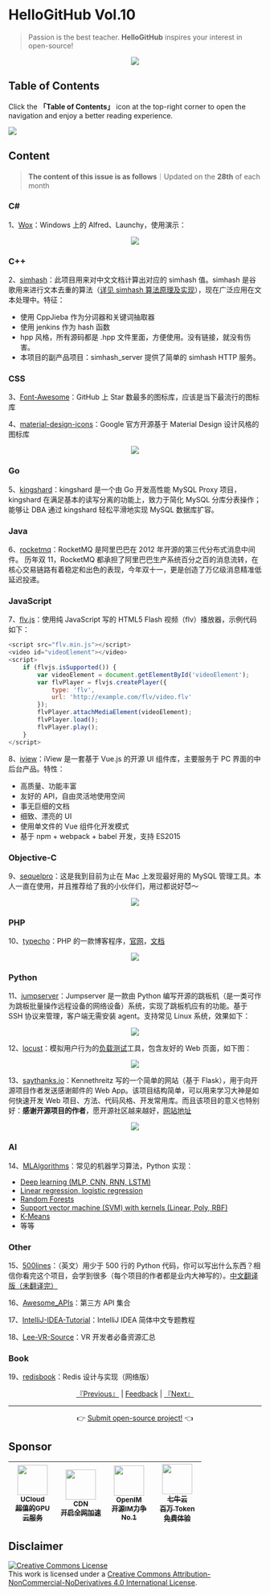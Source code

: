 # HelloGitHub Vol.10
> Passion is the best teacher. **HelloGitHub** inspires your interest in open-source!
<p align="center">
    <img src='https://raw.githubusercontent.com/521xueweihan/img_logo/master/logo/cover.jpg' style="max-width:100%;"></img>
</p>

## Table of Contents

Click the **「Table of Contents」** icon at the top-right corner to open the navigation and enjoy a better reading experience.

![](https://raw.githubusercontent.com/521xueweihan/img_logo/master/logo/catalog.png)

## Content
> **The content of this issue is as follows**｜Updated on the **28th** of each month

### C#
1、[Wox](https://hellogithub.com/en/periodical/statistics/click?target=https://github.com/Wox-launcher/Wox)：Windows 上的 Alfred、Launchy，使用演示：



<p align="center"><img src='https://raw.githubusercontent.com/521xueweihan/img/master/hellogithub/10/15315789.gif' style="max-width:80%; max-height=80%;"></img></p>

### C++
2、[simhash](https://hellogithub.com/en/periodical/statistics/click?target=https://github.com/yanyiwu/simhash)：此项目用来对中文文档计算出对应的 simhash 值。simhash 是谷歌用来进行文本去重的算法（[详见 simhash 算法原理及实现](http://yanyiwu.com/work/2014/01/30/simhash-shi-xian-xiang-jie.html)），现在广泛应用在文本处理中。特征：
- 使用 CppJieba 作为分词器和关键词抽取器
- 使用 jenkins 作为 hash 函数
- hpp 风格，所有源码都是 .hpp 文件里面，方便使用。没有链接，就没有伤害。
- 本项目的副产品项目：simhash_server 提供了简单的 simhash HTTP 服务。


### CSS
3、[Font-Awesome](https://hellogithub.com/en/periodical/statistics/click?target=https://github.com/FortAwesome/Font-Awesome)：GitHub 上 Star 数最多的图标库，应该是当下最流行的图标库


4、[material-design-icons](https://hellogithub.com/en/periodical/statistics/click?target=https://github.com/google/material-design-icons)：Google 官方开源基于 Material Design 设计风格的图标库


<p align="center"><img src='https://raw.githubusercontent.com/521xueweihan/img/master/hellogithub/10/24953448.png' style="max-width:80%; max-height=80%;"></img></p>

### Go
5、[kingshard](https://hellogithub.com/en/periodical/statistics/click?target=https://github.com/flike/kingshard)：kingshard 是一个由 Go 开发高性能 MySQL Proxy 项目，kingshard 在满足基本的读写分离的功能上，致力于简化 MySQL 分库分表操作；能够让 DBA 通过 kingshard 轻松平滑地实现 MySQL 数据库扩容。


### Java
6、[rocketmq](https://hellogithub.com/en/periodical/statistics/click?target=https://github.com/apache/rocketmq)：RocketMQ 是阿里巴巴在 2012 年开源的第三代分布式消息中间件。
历年双 11，RocketMQ 都承担了阿里巴巴生产系统百分之百的消息流转，在核心交易链路有着稳定和出色的表现，今年双十一，更是创造了万亿级消息精准低延迟投递。


### JavaScript
7、[flv.js](https://hellogithub.com/en/periodical/statistics/click?target=https://github.com/bilibili/flv.js)：使用纯 JavaScript 写的 HTML5 Flash 视频（flv）播放器，示例代码如下：
```javascript
<script src="flv.min.js"></script>
<video id="videoElement"></video>
<script>
    if (flvjs.isSupported()) {
        var videoElement = document.getElementById('videoElement');
        var flvPlayer = flvjs.createPlayer({
            type: 'flv',
            url: 'http://example.com/flv/video.flv'
        });
        flvPlayer.attachMediaElement(videoElement);
        flvPlayer.load();
        flvPlayer.play();
    }
</script>
```


8、[iview](https://hellogithub.com/en/periodical/statistics/click?target=https://github.com/iview/iview)：iView 是一套基于 Vue.js 的开源 UI 组件库，主要服务于 PC 界面的中后台产品。特性：
- 高质量、功能丰富
- 友好的 API，自由灵活地使用空间
- 事无巨细的文档
- 细致、漂亮的 UI
- 使用单文件的 Vue 组件化开发模式
- 基于 npm + webpack + babel 开发，支持 ES2015


### Objective-C
9、[sequelpro](https://hellogithub.com/en/periodical/statistics/click?target=https://github.com/sequelpro/sequelpro)：这是我到目前为止在 Mac 上发现最好用的 MySQL 管理工具。本人一直在使用，并且推荐给了我的小伙伴们，用过都说好😈～



<p align="center"><img src='https://raw.githubusercontent.com/521xueweihan/img/master/hellogithub/10/14224695.png' style="max-width:80%; max-height=80%;"></img></p>

### PHP
10、[typecho](https://hellogithub.com/en/periodical/statistics/click?target=https://github.com/typecho/typecho)：PHP 的一款博客程序，[官网](http://typecho.org/)，[文档](http://docs.typecho.org/doku.php)



<p align="center"><img src='https://raw.githubusercontent.com/521xueweihan/img/master/hellogithub/10/11467667.png' style="max-width:80%; max-height=80%;"></img></p>

### Python
11、[jumpserver](https://hellogithub.com/en/periodical/statistics/click?target=https://github.com/jumpserver/jumpserver)：Jumpserver 是一款由 Python 编写开源的跳板机（是一类可作为跳板批量操作远程设备的网络设备）系统，实现了跳板机应有的功能。基于 SSH 协议来管理，客户端无需安装 agent。支持常见 Linux 系统，效果如下：



<p align="center"><img src='https://raw.githubusercontent.com/521xueweihan/img/master/hellogithub/10/21484781.gif' style="max-width:80%; max-height=80%;"></img></p>

12、[locust](https://hellogithub.com/en/periodical/statistics/click?target=https://github.com/locustio/locust)：模拟用户行为的[负载测试](http://blog.csdn.net/kerryzhu/article/details/3515714)工具，包含友好的 Web 页面，如下图：



<p align="center"><img src='https://raw.githubusercontent.com/521xueweihan/img/master/hellogithub/10/1377867.png' style="max-width:80%; max-height=80%;"></img></p>

13、[saythanks.io](https://hellogithub.com/en/periodical/statistics/click?target=https://github.com/BlitzKraft/saythanks.io)：Kennethreitz 写的一个简单的网站（基于 Flask），用于向开源项目作者发送感谢邮件的 Web App。该项目结构简单，可以用来学习大神是如何快速开发 Web 项目、方法、代码风格、开发常用库。而且该项目的意义也特别好：**感谢开源项目的作者**，愿开源社区越来越好，[网站地址](https://saythanks.io)



<p align="center"><img src='https://raw.githubusercontent.com/521xueweihan/img/master/hellogithub/10/73524850.png' style="max-width:80%; max-height=80%;"></img></p>

### AI
14、[MLAlgorithms](https://hellogithub.com/en/periodical/statistics/click?target=https://github.com/rushter/MLAlgorithms)：常见的机器学习算法，Python 实现：
- [Deep learning (MLP, CNN, RNN, LSTM)](https://github.com/rushter/MLAlgorithms/tree/master/mla/neuralnet)
- [Linear regression, logistic regression](https://github.com/rushter/MLAlgorithms/blob/master/mla/linear_models.py)
- [Random Forests](https://github.com/rushter/MLAlgorithms/blob/master/mla/ensemble/random_forest.py)
- [Support vector machine (SVM) with kernels (Linear, Poly, RBF)](https://github.com/rushter/MLAlgorithms/tree/master/mla/svm)
- [K-Means](https://github.com/rushter/MLAlgorithms/blob/master/mla/kmeans.py)
- 等等


### Other
15、[500lines](https://hellogithub.com/en/periodical/statistics/click?target=https://github.com/aosabook/500lines)：（英文）用少于 500 行的 Python 代码，你可以写出什么东西？相信你看完这个项目，会学到很多（每个项目的作者都是业内大神写的）。[中文翻译版（未翻译完）](https://github.com/HT524/500LineorLess_CN)


16、[Awesome_APIs](https://hellogithub.com/en/periodical/statistics/click?target=https://github.com/TonnyL/Awesome_APIs)：第三方 API 集合


17、[IntelliJ-IDEA-Tutorial](https://hellogithub.com/en/periodical/statistics/click?target=https://github.com/judasn/IntelliJ-IDEA-Tutorial)：IntelliJ IDEA 简体中文专题教程


18、[Lee-VR-Source](https://hellogithub.com/en/periodical/statistics/click?target=https://github.com/GeekLiB/Lee-VR-Source)：VR 开发者必备资源汇总


### Book
19、[redisbook](https://hellogithub.com/en/periodical/statistics/click?target=https://github.com/huangzworks/redisbook)：Redis 设计与实现（网络版）




<p align="center">
    <a href="https://github.com/521xueweihan/HelloGitHub/blob/master/content/en/HelloGitHub09.md">『Previous』</a> | <a href='https://github.com/521xueweihan/HelloGitHub/issues/899'>Feedback</a> | <a href="https://github.com/521xueweihan/HelloGitHub/blob/master/content/en/HelloGitHub11.md">『Next』</a>
</p>

---
<p align="center">
    👉 <a href='https://hellogithub.com/en/periodical'>Submit open-source project!</a> 👈<br>
</p>

## Sponsor


<table>
  <thead>
    <tr>
      <th align="center" style="width: 80px;">
        <a href="https://www.compshare.cn/?utm_term=logo&utm_campaign=hellogithub&utm_source=otherdsp&utm_medium=display&ytag=logo_hellogithub_otherdsp_display">          <img src="https://raw.githubusercontent.com/521xueweihan/img_logo/master/logo/ucloud.png" width="60px"><br>
          <sub>UCloud</sub><br>
          <sub>超值的GPU云服务</sub>
        </a>
      </th>
      <th align="center" style="width: 80px;">
        <a href="https://www.upyun.com/?from=hellogithub">
          <img src="https://raw.githubusercontent.com/521xueweihan/img_logo/master/logo/upyun.png" width="60px"><br>
          <sub>CDN</sub><br>
          <sub>开启全网加速</sub>
        </a>
      </th>
      <th align="center" style="width: 80px;">
        <a href="https://github.com/OpenIMSDK/Open-IM-Server">
          <img src="https://raw.githubusercontent.com/521xueweihan/img_logo/master/logo/im.png" width="60px"><br>
          <sub>OpenIM</sub><br>
          <sub>开源IM力争No.1</sub>
        </a>
      </th>
      <th align="center" style="width: 80px;">
        <a href="https://www.qiniu.com/products/ai-token-api?utm_source=hello">
          <img src="https://raw.githubusercontent.com/521xueweihan/img_logo/master/logo/qiniu.jpg" width="60px"><br>
          <sub>七牛云</sub><br>
          <sub>百万 Token 免费体验</sub>
        </a>
      </th>
    </tr>
  </thead>
</table>


## Disclaimer
<a rel="license" href="https://creativecommons.org/licenses/by-nc-nd/4.0/"><img alt="Creative Commons License" style="border-width: 0" src="https://licensebuttons.net/l/by-nc-nd/4.0/88x31.png"></a><br>
This work is licensed under a <a rel="license" href="https://creativecommons.org/licenses/by-nc-nd/4.0/">Creative Commons Attribution-NonCommercial-NoDerivatives 4.0 International License</a>.
